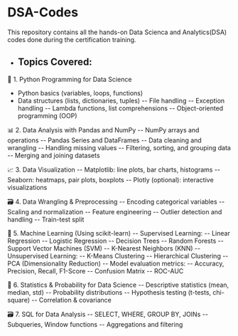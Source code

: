 # DSA-Codes
This repository contains all the hands-on Data Scienca and Analytics(DSA) codes done during the certification training.
- ## Topics Covered:

🧠 1. Python Programming for Data Science
- Python basics (variables, loops, functions)
- Data structures (lists, dictionaries, tuples)
-- File handling
-- Exception handling
-- Lambda functions, list comprehensions
-- Object-oriented programming (OOP)

📊 2. Data Analysis with Pandas and NumPy
-- NumPy arrays and operations
-- Pandas Series and DataFrames
-- Data cleaning and wrangling
-- Handling missing values
-- Filtering, sorting, and grouping data
-- Merging and joining datasets

📈 3. Data Visualization
-- Matplotlib: line plots, bar charts, histograms
-- Seaborn: heatmaps, pair plots, boxplots
-- Plotly (optional): interactive visualizations

🗃️ 4. Data Wrangling & Preprocessing
-- Encoding categorical variables
-- Scaling and normalization
-- Feature engineering
-- Outlier detection and handling
-- Train-test split

🤖 5. Machine Learning (Using scikit-learn)
-- Supervised Learning:
-- Linear Regression
-- Logistic Regression
-- Decision Trees
-- Random Forests
-- Support Vector Machines (SVM)
-- K-Nearest Neighbors (KNN)
-- Unsupervised Learning:
-- K-Means Clustering
-- Hierarchical Clustering
-- PCA (Dimensionality Reduction)
-- Model evaluation metrics:
-- Accuracy, Precision, Recall, F1-Score
-- Confusion Matrix
-- ROC-AUC

🧮 6. Statistics & Probability for Data Science
-- Descriptive statistics (mean, median, std)
-- Probability distributions
-- Hypothesis testing (t-tests, chi-square)
-- Correlation & covariance

🗃️ 7. SQL for Data Analysis
-- SELECT, WHERE, GROUP BY, JOINs
-- Subqueries, Window functions
-- Aggregations and filtering
